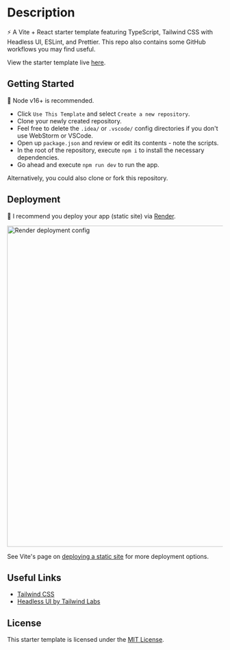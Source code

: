 # Description

⚡ A Vite + React starter template featuring TypeScript, Tailwind CSS with Headless UI, ESLint, and Prettier. This repo also contains some GitHub workflows you may find useful.

View the starter template live [here](https://moovite.onrender.com/).

## Getting Started

🚩 Node v16+ is recommended.

-   Click `Use This Template` and select `Create a new repository`.
-   Clone your newly created repository.
-   Feel free to delete the `.idea/` or `.vscode/` config directories if you don't use WebStorm or VSCode.
-   Open up `package.json` and review or edit its contents - note the scripts.
-   In the root of the repository, execute `npm i` to install the necessary dependencies.
-   Go ahead and execute `npm run dev` to run the app.

Alternatively, you could also clone or fork this repository.

## Deployment

🚀 I recommend you deploy your app (static site) via [Render](https://render.com/).

<img width="750" alt="Render deployment config" src="https://user-images.githubusercontent.com/28689428/203065767-2dd74be6-b70d-4520-b596-fbd1dfe59245.png">

See Vite's page on [deploying a static site](https://vitejs.dev/guide/static-deploy.html) for more deployment options.

## Useful Links

-   [Tailwind CSS](https://tailwindcss.com/docs/installation)
-   [Headless UI by Tailwind Labs](https://headlessui.com/)

## License

This starter template is licensed under the [MIT License](https://github.com/mooship/mooship-vite/blob/main/LICENSE).
